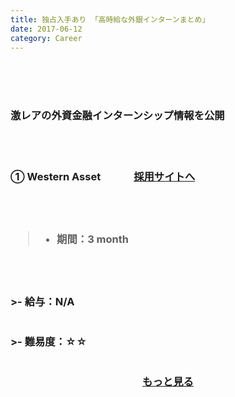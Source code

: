 ```yaml
---
title: 独占入手あり 「高時給な外銀インターンまとめ」
date: 2017-06-12
category: Career
---
```



<br/>
<br/>
<br/>

### 激レアの外資金融インターンシップ情報を公開
<br />
<br />
<h3>①  Western Asset</h>    　　　<a href="http://www.westernasset.co.jp/ja/index.cfm">採用サイトへ</a>
<br />
<br />
<br />
<br />

>- 期間：3 month
<br />
<br />
<br />
>- 給与：N/A
<br />
<br />
<br />
>- 難易度：☆☆
<br />
<br />
<br />

<div style="text-align: center;"><a href="https://note.mu/crazyboy/n/naee9f5648456">もっと見る</a></div>  
<br />
<br />
<br />


